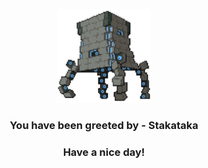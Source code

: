 <p align="center">
            <img src="https://raw.githubusercontent.com/PokeAPI/sprites/master/sprites/pokemon/805.png" width="150" height="150">
          </p>
          <h3 align="center">You have been greeted by - <b>Stakataka</b></h3>
          <h3 align="center">Have a nice day!</h3>
        
